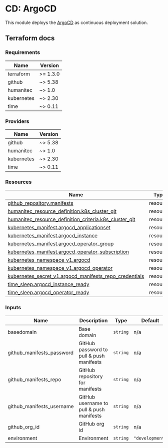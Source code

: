 # CD: ArgoCD

This module deploys the [ArgoCD](https://github.com/argoproj/argo-cd) as continuous deployment solution.

## Terraform docs

<!-- BEGIN_TF_DOCS -->
### Requirements

| Name | Version |
|------|---------|
| terraform | >= 1.3.0 |
| github | ~> 5.38 |
| humanitec | ~> 1.0 |
| kubernetes | ~> 2.30 |
| time | ~> 0.11 |

### Providers

| Name | Version |
|------|---------|
| github | ~> 5.38 |
| humanitec | ~> 1.0 |
| kubernetes | ~> 2.30 |
| time | ~> 0.11 |

### Resources

| Name | Type |
|------|------|
| [github_repository.manifests](https://registry.terraform.io/providers/integrations/github/latest/docs/resources/repository) | resource |
| [humanitec_resource_definition.k8s_cluster_git](https://registry.terraform.io/providers/humanitec/humanitec/latest/docs/resources/resource_definition) | resource |
| [humanitec_resource_definition_criteria.k8s_cluster_git](https://registry.terraform.io/providers/humanitec/humanitec/latest/docs/resources/resource_definition_criteria) | resource |
| [kubernetes_manifest.argocd_applicationset](https://registry.terraform.io/providers/hashicorp/kubernetes/latest/docs/resources/manifest) | resource |
| [kubernetes_manifest.argocd_instance](https://registry.terraform.io/providers/hashicorp/kubernetes/latest/docs/resources/manifest) | resource |
| [kubernetes_manifest.argocd_operator_group](https://registry.terraform.io/providers/hashicorp/kubernetes/latest/docs/resources/manifest) | resource |
| [kubernetes_manifest.argocd_operator_subscription](https://registry.terraform.io/providers/hashicorp/kubernetes/latest/docs/resources/manifest) | resource |
| [kubernetes_namespace_v1.argocd](https://registry.terraform.io/providers/hashicorp/kubernetes/latest/docs/resources/namespace_v1) | resource |
| [kubernetes_namespace_v1.argocd_operator](https://registry.terraform.io/providers/hashicorp/kubernetes/latest/docs/resources/namespace_v1) | resource |
| [kubernetes_secret_v1.argocd_manifests_repo_credentials](https://registry.terraform.io/providers/hashicorp/kubernetes/latest/docs/resources/secret_v1) | resource |
| [time_sleep.argocd_instance_ready](https://registry.terraform.io/providers/hashicorp/time/latest/docs/resources/sleep) | resource |
| [time_sleep.argocd_operator_ready](https://registry.terraform.io/providers/hashicorp/time/latest/docs/resources/sleep) | resource |

### Inputs

| Name | Description | Type | Default | Required |
|------|-------------|------|---------|:--------:|
| basedomain | Base domain | `string` | n/a | yes |
| github\_manifests\_password | GitHub password to pull & push manifests | `string` | n/a | yes |
| github\_manifests\_repo | GitHub repository for manifests | `string` | n/a | yes |
| github\_manifests\_username | GitHub username to pull & push manifests | `string` | n/a | yes |
| github\_org\_id | GitHub org id | `string` | n/a | yes |
| environment | Environment | `string` | `"development"` | no |
<!-- END_TF_DOCS -->
